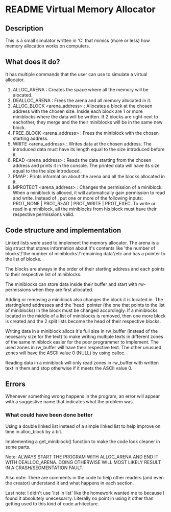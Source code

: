 # README Virtual Memory Allocator

## Description
This is a small simulator written in 'C' that mimics (more or less) how memory allocation works on computers.


## What does it do?
It has multiple commands that the user can use to simulate a virtual allocator.

1.	ALLOC_ARENA <size> : Creates the space where all the memory will be alocated.
2.	DEALLOC_ARENA : Frees the arena and all memory allocated in it.
3.	ALLOC_BLOCK <arena_address> <size> : Allocates a block at the chosen address with the chosen size. Inside each block are 1 or more miniblocks where the data will be written. If 2 blocks are right next to eachother, they merge and the their miniblocks will be in the same new block.
4.	FREE_BLOCK <arena_address> : Frees the miniblock with the chosen starting address.
6.	WRITE <arena_address> <size> <data> : Writes data at the chosen address. The introduced data must have its length equal to the size introduced before it.
5.	READ <arena_address> <size> : Reads the data starting from the chosen address and prints it in the console. The printed data will have its size equal to the the size introduced.
7.	PMAP : Prints information about the arena and all the blocks allocated in it.
8.	MPROTECT <arena_address> <permissions> : Changes the permission of a miniblock. When a miniblock is alloced, it will automatically gain permission to read and write. Instead of <permissions>, put one or more of the following inputs: PROT_NONE | PROT_READ | PROT_WRITE | PROT_EXEC. To write or read in a miniblock, all the miniblocks from his block must have their respective permissions valid.

## Code structure and implementation
Linked lists were used to implement the memory allocator. The arena is a big struct that stores information about it's contents like 'the number of blocks'/'the number of miniblocks'/'remaining data'/etc and has a pointer to the list of blocks.

The blocks are always in the order of their starting address and each points to their respective list of miniblocks.

The miniblocks can store data inside their buffer and start with rw- permissions when they are first allocated.

Adding or removing a miniblock also changes the block it is located in. The starting/end addresses and the 'head' pointer (the one that points to the list of miniblocks) in the block must be changed accordingly. If a miniblocks located in the middle of a list of miniblocks is removed, then one more block is created and the 2 split lists become the head of their respective blocks.

Writing data in a miniblock allocs it's full size in rw_buffer (instead of the necesarry size for the text) to make writing multiple texts in different zones of the same miniblock easier for the poor programmer to implement. The used zones in rw_buffer will have their respective text. The other unusued zones will have the ASCII value 0 (NULL) by using calloc.

Reading data in a miniblock will only read zones in rw_buffer with written text in them and stop otherwise if it meets the ASCII value 0.

## Errors
Whenever something wrong happens in the program, an error will appear with a suggestive name that indicates what the problem was.

### What could have been done better
Using a double linked list instead of a simple linked list to help improve on time in alloc_block by a bit.

Implementing a get_miniblock() function to make the code look cleaner in some parts.



Note: ALWAYS START THE PROGRAM WITH ALLOC_ARENA AND END IT WITH DEALLOC_ARENA. DOING OTHERWISE WILL MOST LIKELY RESULT IN A CRASH/SEGMENTATION FAULT.

Also note: There are comments in the code to help other readers (and even the creator) understand it and what happens in each section.

Last note: I didn't use 'list in list' like the homework wanted me to because I found it absolutely unecessarry. Literally no point in using it other than getting used to this kind of code arhitecture.
